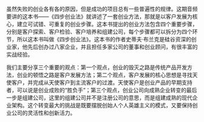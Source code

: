 虽然失败的创业各有各的原因，但是成功的项目总有一些普遍性的规律。这期音频要讲的这本书——《四步创业法》就讲述了一套创业方法，那就是以客户发展为核心，建立可试错、可重复的创业步骤。这本书提出的创业方法包含四个重要步骤，分别是客户探索、客户检验、客户培养和组建公司，每个步骤都可以拆分为四个环节，所以这本书叫做《四步创业法》。这本书的作者史蒂夫·布兰克是硅谷资深的创业家，他先后创办过八家企业，并且担任多家公司的董事和创业顾问，有很丰富的实战经验。

我们主要分享三个重要的观点：第一个观点，创业的毁灭之路是传统产品开发方法，创业的顿悟之路是客户发展方法；第二个观点，客户发展的核心思想是寻找天使客户，并完成从天使客户到主流客户的过渡。天使客户是创业产品的早期支持者，可以说是创业成败的“胜负手”；第三个观点，创业公司向成熟企业转变的最后一步是组建公司，这里的组建公司并不是注册公司的意思，而是组建成熟的现代企业架构。这个转变最大的挑战是既要摆脱创始人个人英雄主义的模式，又要保持创业公司的灵活性和创新活力。

# 

